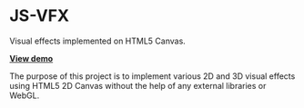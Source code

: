 # JS-VFX

Visual effects implemented on HTML5 Canvas.

**[View demo](http://salieri.github.io/js-vfx/)**

The purpose of this project is to implement various 2D and 3D visual effects using
HTML5 2D Canvas without the help of any external libraries or WebGL.



